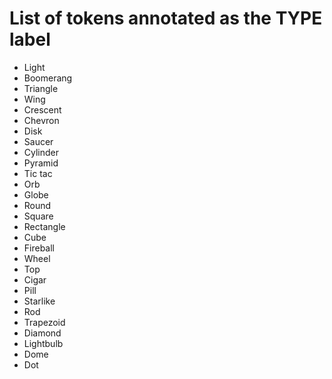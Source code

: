 # List of tokens annotated as the TYPE label  

- Light
- Boomerang
- Triangle
- Wing
- Crescent
- Chevron
- Disk
- Saucer
- Cylinder
- Pyramid
- Tic tac
- Orb
- Globe
- Round
- Square
- Rectangle
- Cube
- Fireball
- Wheel
- Top
- Cigar
- Pill
- Starlike
- Rod
- Trapezoid
- Diamond
- Lightbulb
- Dome
- Dot